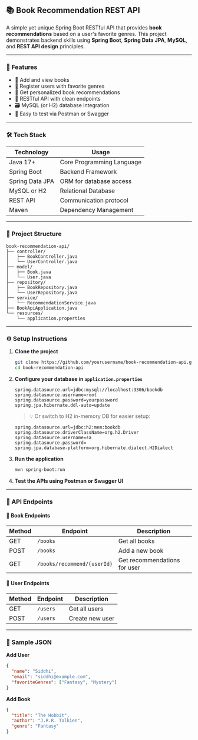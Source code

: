## 📚 Book Recommendation REST API

A simple yet unique Spring Boot RESTful API that provides **book recommendations** based on a user's favorite genres. This project demonstrates backend skills using **Spring Boot**, **Spring Data JPA**, **MySQL**, and **REST API design** principles.

---

### 🚀 Features

* 📖 Add and view books
* 👤 Register users with favorite genres
* 🎯 Get personalized book recommendations
* 🔄 RESTful API with clean endpoints
* 🗃️ MySQL (or H2) database integration
* 📑 Easy to test via Postman or Swagger

---

### 🛠️ Tech Stack

| Technology      | Usage                     |
| --------------- | ------------------------- |
| Java 17+        | Core Programming Language |
| Spring Boot     | Backend Framework         |
| Spring Data JPA | ORM for database access   |
| MySQL or H2     | Relational Database       |
| REST API        | Communication protocol    |
| Maven           | Dependency Management     |

---

### 📂 Project Structure

```
book-recommendation-api/
├── controller/
│   ├── BookController.java
│   └── UserController.java
├── model/
│   ├── Book.java
│   └── User.java
├── repository/
│   ├── BookRepository.java
│   └── UserRepository.java
├── service/
│   └── RecommendationService.java
├── BookApiApplication.java
└── resources/
    └── application.properties
```

---

### ⚙️ Setup Instructions

1. **Clone the project**

   ```bash
   git clone https://github.com/yourusername/book-recommendation-api.git
   cd book-recommendation-api
   ```

2. **Configure your database in `application.properties`**

   ```properties
   spring.datasource.url=jdbc:mysql://localhost:3306/bookdb
   spring.datasource.username=root
   spring.datasource.password=yourpassword
   spring.jpa.hibernate.ddl-auto=update
   ```

   > 💡 Or switch to H2 in-memory DB for easier setup:

   ```properties
   spring.datasource.url=jdbc:h2:mem:bookdb
   spring.datasource.driverClassName=org.h2.Driver
   spring.datasource.username=sa
   spring.datasource.password=
   spring.jpa.database-platform=org.hibernate.dialect.H2Dialect
   ```

3. **Run the application**

   ```bash
   mvn spring-boot:run
   ```

4. **Test the APIs using Postman or Swagger UI**

---

### 🔗 API Endpoints

#### 📘 Book Endpoints

| Method | Endpoint                    | Description                  |
| ------ | --------------------------- | ---------------------------- |
| GET    | `/books`                    | Get all books                |
| POST   | `/books`                    | Add a new book               |
| GET    | `/books/recommend/{userId}` | Get recommendations for user |

#### 👤 User Endpoints

| Method | Endpoint | Description     |
| ------ | -------- | --------------- |
| GET    | `/users` | Get all users   |
| POST   | `/users` | Create new user |

---

### 🧪 Sample JSON

**Add User**

```json
{
  "name": "Siddhi",
  "email": "siddhi@example.com",
  "favoriteGenres": ["Fantasy", "Mystery"]
}
```

**Add Book**

```json
{
  "title": "The Hobbit",
  "author": "J.R.R. Tolkien",
  "genre": "Fantasy"
}


